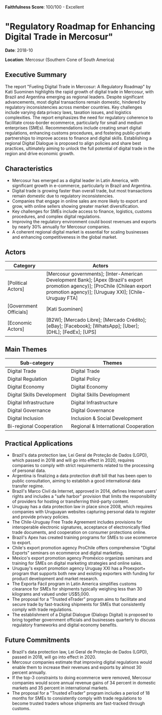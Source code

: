 **Faithfulness Score**: 100/100 - Excellent

# "Regulatory Roadmap for Enhancing Digital Trade in Mercosur"

**Date**: 2018-10

**Location**: Mercosur (Southern Cone of South America)


## Executive Summary

The report "Fueling Digital Trade in Mercosur: A Regulatory Roadmap" by Kati Suominen highlights the rapid growth of digital trade in Mercosur, with Brazil and Argentina emerging as regional leaders. Despite significant advancements, most digital transactions remain domestic, hindered by regulatory inconsistencies across member countries. Key challenges include varying data privacy laws, taxation issues, and logistics complexities. The report emphasizes the need for regulatory coherence to facilitate cross-border ecommerce, particularly for small and medium enterprises (SMEs). Recommendations include creating smart digital regulations, enhancing customs procedures, and fostering public-private partnerships to improve access to finance and digital skills. Establishing a regional Digital Dialogue is proposed to align policies and share best practices, ultimately aiming to unlock the full potential of digital trade in the region and drive economic growth.


## Characteristics

- Mercosur has emerged as a digital leader in Latin America, with significant growth in e-commerce, particularly in Brazil and Argentina.
- Digital trade is growing faster than overall trade, but most transactions remain domestic due to regulatory inconsistencies.
- Companies that engage in online sales are more likely to export and grow, with online sellers showing greater market diversification.
- Key challenges for SMEs include access to finance, logistics, customs procedures, and complex digital regulations.
- Improving the regulatory environment could boost revenues and exports by nearly 30% annually for Mercosur companies.
- A coherent regional digital market is essential for scaling businesses and enhancing competitiveness in the global market.
## Actors

| Category | Actors |
| --- | --- |
| [Political Actors] | [Mercosur governments]; [Inter-American Development Bank]; [Apex (Brazil's export promotion agency)]; [ProChile (Chilean export promotion agency)]; [Uruguay XXI]; [Chile-Uruguay FTA] |
| [Government Officials] | [Kati Suominen] |
| [Economic Actors] | [B2W]; [Mercado Libre]; [Mercado Crédito]; [eBay]; [Facebook]; [WhatsApp]; [Uber]; [DHL]; [FedEx]; [UPS] |

## Main Themes

| Sub-category | Themes |
| --- | --- |
| Digital Trade | Digital Trade |
| Digital Regulation | Digital Policy |
| Digital Economy | Digital Economy |
| Digital Skills Development | Digital Skills Development |
| Digital Infrastructure | Digital Infrastructure |
| Digital Governance | Digital Governance |
| Digital Inclusion | Inclusion & Social Development |
| Bi-regional Cooperation | Regional & International Cooperation |

## Practical Applications

- Brazil's data protection law, Lei Geral de Proteção de Dados (LGPD), which passed in 2018 and will go into effect in 2020, requires companies to comply with strict requirements related to the processing of personal data.
- Argentina is finalizing a data protection draft bill that has been open to public consultation, aiming to establish a good international data transfer regime.
- Brazil's Marco Civil da Internet, approved in 2014, defines Internet users’ rights and includes a "safe harbor" provision that limits the responsibility of providers for hosting or transferring third-party content.
- Uruguay has a data protection law in place since 2008, which requires companies with Uruguayan websites capturing personal data to register and provide privacy policies.
- The Chile-Uruguay Free Trade Agreement includes provisions for interoperable electronic signatures, acceptance of electronically filed trade documents, and cooperation on consumer protections online.
- Brazil's Apex has created training programs for SMEs to use ecommerce to export.
- Chile's export promotion agency ProChile offers comprehensive "Digital Exports" seminars on ecommerce and digital marketing.
- Mexico's export promotion agency Proméxico organizes seminars and training for SMEs on digital marketing strategies and online sales.
- Uruguay's export promotion agency Uruguay XXI has a Proexport+ program that supports both new and existing exporters with funding for product development and market research.
- The Exporta Fácil program in Latin America simplifies customs clearance for SMEs for shipments typically weighing less than 30 kilograms and valued under US$5,000.
- The proposal for a "Trusted eTrader" program aims to facilitate and secure trade by fast-tracking shipments for SMEs that consistently comply with trade regulations.
- The establishment of a Digital Dialogue (Dialogo Digital) is proposed to bring together government officials and businesses quarterly to discuss regulatory frameworks and digital economy benefits.

## Future Commitments

- Brazil's data protection law, Lei Geral de Proteção de Dados (LGPD), passed in 2018, will go into effect in 2020.
- Mercosur companies estimate that improving digital regulations would enable them to increase their revenues and exports by almost 30 percent annually.
- If the top-3 constraints to doing ecommerce were removed, Mercosur companies would score annual revenue gains of 34 percent in domestic markets and 35 percent in international markets.
- The proposal for a "Trusted eTrader" program includes a period of 18 months for SMEs to consistently comply with trade regulations to become trusted traders whose shipments are fast-tracked through customs.